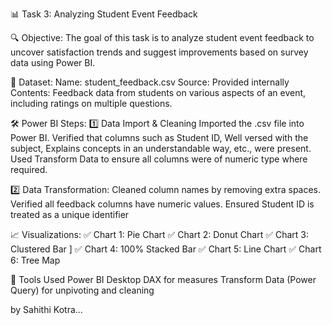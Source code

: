 📊 Task 3: Analyzing Student Event Feedback

🔍 Objective:
The goal of this task is to analyze student event feedback to uncover satisfaction trends and suggest improvements based on survey data using Power BI.

📁 Dataset:
Name: student_feedback.csv
Source: Provided internally
Contents: Feedback data from students on various aspects of an event, including ratings on multiple questions.

🛠️ Power BI Steps:
1️⃣ Data Import & Cleaning
Imported the .csv file into Power BI.
Verified that columns such as Student ID, Well versed with the subject, Explains concepts in an understandable way, etc., were present.
Used Transform Data to ensure all columns were of numeric type where required.

2️⃣ Data Transformation:
Cleaned column names by removing extra spaces.
Verified all feedback columns have numeric values.
Ensured Student ID is treated as a unique identifier

📈 Visualizations:
✅ Chart 1: Pie Chart 
✅ Chart 2: Donut Chart 
✅ Chart 3: Clustered Bar ]
✅ Chart 4: 100% Stacked Bar 
✅ Chart 5: Line Chart
✅ Chart 6: Tree Map

📌 Tools Used
Power BI Desktop
DAX for measures
Transform Data (Power Query) for unpivoting and cleaning

   by Sahithi Kotra...
